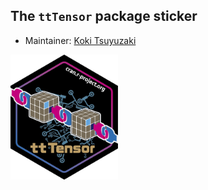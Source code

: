## The `ttTensor` package sticker

* Maintainer: [Koki Tsuyuzaki](https://github.com/kokitsuyuzaki/)

<img src=ttTensor.png height="200">